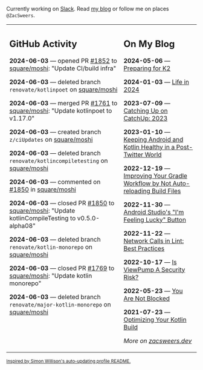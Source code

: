 Currently working on [Slack](https://slack.com/). Read [my blog](https://zacsweers.dev/) or follow me on places `@ZacSweers`.

<table><tr><td valign="top" width="60%">

## GitHub Activity
<!-- githubActivity starts -->
**2024-06-03** — opened PR [#1852](https://github.com/square/moshi/pull/1852) to [square/moshi](https://github.com/square/moshi): "Update CI/build infra"

**2024-06-03** — deleted branch `renovate/kotlinpoet` on [square/moshi](https://github.com/square/moshi)

**2024-06-03** — merged PR [#1761](https://github.com/square/moshi/pull/1761) to [square/moshi](https://github.com/square/moshi): "Update kotlinpoet to v1.17.0"

**2024-06-03** — created branch `z/ciUpdates` on [square/moshi](https://github.com/square/moshi)

**2024-06-03** — deleted branch `renovate/kotlincompiletesting` on [square/moshi](https://github.com/square/moshi)

**2024-06-03** — commented on [#1850](https://github.com/square/moshi/pull/1850#issuecomment-2145985311) in [square/moshi](https://github.com/square/moshi)

**2024-06-03** — closed PR [#1850](https://github.com/square/moshi/pull/1850) to [square/moshi](https://github.com/square/moshi): "Update kotlinCompileTesting to v0.5.0-alpha08"

**2024-06-03** — deleted branch `renovate/kotlin-monorepo` on [square/moshi](https://github.com/square/moshi)

**2024-06-03** — closed PR [#1769](https://github.com/square/moshi/pull/1769) to [square/moshi](https://github.com/square/moshi): "Update kotlin monorepo"

**2024-06-03** — deleted branch `renovate/major-kotlin-monorepo` on [square/moshi](https://github.com/square/moshi)
<!-- githubActivity ends -->
</td><td valign="top" width="40%">

## On My Blog
<!-- blog starts -->
**2024-05-06** — [Preparing for K2](https://www.zacsweers.dev/preparing-for-k2/)

**2024-01-03** — [Life in 2024](https://www.zacsweers.dev/life-in-2024/)

**2023-07-09** — [Catching Up on CatchUp: 2023](https://www.zacsweers.dev/catching-up-on-catchup-2023/)

**2023-01-10** — [Keeping Android and Kotlin Healthy in a Post-Twitter World](https://www.zacsweers.dev/keeping-android-healthy/)

**2022-12-19** — [Improving Your Gradle Workflow by Not Auto-reloading Build Files](https://www.zacsweers.dev/improving-your-workflow-by-not-auto-reloading-build-files/)

**2022-11-30** — [Android Studio's "I'm Feeling Lucky" Button](https://www.zacsweers.dev/android-studios-im-feeling-lucky-button/)

**2022-11-22** — [Network Calls in Lint: Best Practices](https://www.zacsweers.dev/network-calls-in-lint-best-practices/)

**2022-10-17** — [Is ViewPump A Security Risk?](https://www.zacsweers.dev/is-viewpump-a-security-risk/)

**2022-05-23** — [You Are Not Blocked](https://www.zacsweers.dev/you-are-not-blocked/)

**2021-07-23** — [Optimizing Your Kotlin Build](https://www.zacsweers.dev/optimizing-your-kotlin-build/)
<!-- blog ends -->
_More on [zacsweers.dev](https://zacsweers.dev/)_
</td></tr></table>

<sub><a href="https://simonwillison.net/2020/Jul/10/self-updating-profile-readme/">Inspired by Simon Willison's auto-updating profile README.</a></sub>